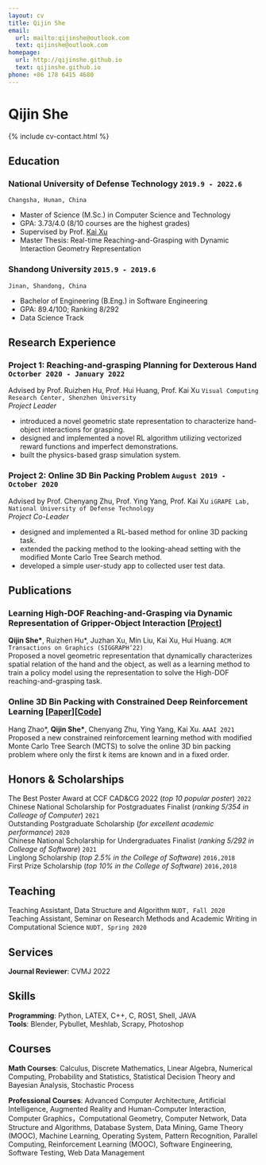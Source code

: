 ```yaml
---
layout: cv
title: Qijin She
email:
  url: mailto:qijinshe@outlook.com
  text: qijinshe@outlook.com
homepage:
  url: http://qijinshe.github.io
  text: qijinshe.github.io
phone: +86 178 6415 4680
---
```


# Qijin She

{% include cv-contact.html %}
<!-- ## **Introduction**
My research interests are in reinforcement learning, computer graphics and robotics, with a focus on applying learning methods to robotic manipulation and animation generation. -->

## **Education**

### **National University of Defense Technology** `2019.9 - 2022.6`

```
Changsha, Hunan, China
```

- Master of Science (M.Sc.) in Computer Science and Technology
- GPA: 3.73/4.0 (8/10 courses are the highest grades)
- Supervised by Prof. [Kai Xu](https://kevinkaixu.net/)
- Master Thesis: Real-time Reaching-and-Grasping with Dynamic Interaction Geometry Representation

### **Shandong University** `2015.9 - 2019.6`

```
Jinan, Shandong, China
```

- Bachelor of Engineering (B.Eng.) in Software Engineering
- GPA: 89.4/100; Ranking 8/292
- Data Science Track


## **Research Experience**

### **Project 1: Reaching-and-grasping Planning for Dexterous Hand** `Octorber 2020 - January 2022` <br>
Advised by Prof. Ruizhen Hu, Prof. Hui Huang, Prof. Kai Xu `Visual Computing Research Center, Shenzhen University`<br>
_Project Leader_ <br>
* introduced a novel geometric state representation to characterize hand-object interactions for grasping.
* designed and implemented a novel RL algorithm utilizing vectorized reward functions and imperfect demonstrations.
* built the physics-based grasp simulation system.

### **Project 2: Online 3D Bin Packing Problem** `August 2019 - October 2020`<br>
Advised by Prof. Chenyang Zhu, Prof. Ying Yang, Prof. Kai Xu `iGRAPE Lab, National University of Defense Technology` <br>
_Project Co-Leader_ <br>
* designed and implemented a RL-based method for online 3D packing task.
* extended the packing method to the looking-ahead setting with the modified Monte Carlo Tree Search method.
* developed a simple user-study app to collected user test data.


## **Publications**
<!-- * indicates equal contribution -->
### **Learning High-DOF Reaching-and-Grasping via Dynamic Representation of Gripper-Object Interaction** [[Project](https://kevinkaixu.net/projects/ibsgrasp.html)]<br>
**Qijin She\***, Ruizhen Hu*, Juzhan Xu, Min Liu, Kai Xu, Hui Huang. `ACM Transactions on Graphics (SIGGRAPH’22)`<br>
Proposed a novel geometric representation that dynamically characterizes spatial relation of the hand and the object, as well as a learning method
to train a policy model using the representation to solve the High-DOF reaching-and-grasping task.

### **Online 3D Bin Packing with Constrained Deep Reinforcement Learning** [[Paper](https://ojs.aaai.org/index.php/AAAI/article/view/16155/15962)][[Code](https://github.com/alexfrom0815/Online-3D-BPP-DRL)]<br>
Hang Zhao*, **Qijin She\***, Chenyang Zhu, Ying Yang, Kai Xu. `AAAI 2021` <br>
Proposed a new constrained reinforcement learning method with modified Monte Carlo Tree Search (MCTS) to solve the online 3D bin packing problem where only the first k items are known and in a fixed order.

## **Honors & Scholarships**

The Best Poster Award at CCF CAD&CG 2022 (_top 10 popular poster_) `2022` <br>
Chinese National Scholarship for Postgraduates Finalist (_ranking 5/354 in Colleage of Computer_) `2021` <br>
Outstanding Postgraduate Scholarship (_for excellent academic performance_) `2020` <br>
Chinese National Scholarship for Undergraduates Finalist (_ranking 5/292 in Colleage of Software_) `2021`  <br>
Linglong Scholarship (_top 2.5% in the College of Software_) `2016,2018`  <br>
First Prize Scholarship (_top 10% in the College of Software_) `2016,2018`  <br>

## **Teaching**
Teaching Assistant, Data Structure and Algorithm `NUDT, Fall 2020` <br>
Teaching Assistant, Seminar on Research Methods and Academic Writing in Computational Science `NUDT, Spring 2020` <br>

## **Services**

**Journal Reviewer**: CVMJ 2022

## **Skills**
**Programming**: Python, LATEX, C++, C, ROS1, Shell, JAVA <br>
**Tools**: Blender, Pybullet, Meshlab, Scrapy, Photoshop <br>

## **Courses**
**Math Courses**: Calculus, Discrete Mathematics, Linear Algebra, Numerical Computing, Probability and Statistics, Statistical Decision Theory and Bayesian Analysis, Stochastic Process <br>

**Professional Courses**: Advanced Computer Architecture, Artificial Intelligence, Augmented Reality and Human-Computer Interaction, Computer Graphics，Computational Geometry, Computer Network, Data Structure and Algorithms, Database System, Data Mining, Game Theory (MOOC), Machine Learning, Operating System, Pattern Recognition, Parallel Computing, Reinforcement Learning (MOOC), Software Engineering, Software Testing, Web Data Management <br>



<!-- ### Footer

Last updated: May 2013 -->
